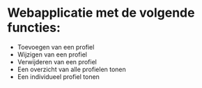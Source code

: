 # Webapplicatie met de volgende functies:

- Toevoegen van een profiel
- Wijzigen van een profiel
- Verwijderen van een profiel
- Een overzicht van alle profielen tonen
- Een individueel profiel tonen

